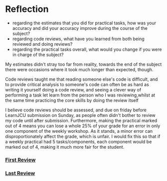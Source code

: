 # Reflection

- regarding the estimates that you did for practical tasks, how was your accuracy and did your accuracy improve during
  the course of the subject?
- regarding code reviews, what have you learned from both being reviewed and doing reviews?
- regarding the practical tasks overall, what would you change if you were in charge of the subject?

My estimates didn't stray too far from reality, towards the end of the subject there were occasions where it took much
longer than expected, though.

Code reviews taught me that reading someone else's code is difficult, and to provide critical analysis to someone's code
can often be as hard as writing it yourself
doing a code review, and seeing a clever way of performing a task let learn from the person who I was reviewing,whilst
at the same time practicing the core skills by doing the review itself

I believe code reviews should be assessed, and due on friday before LearnJCU submission on Sunday, as people often
didn't
bother to review my code until after submission. Furthermore, making the practical marked out of 4 means you can lose a
whole 25% of
your grade for an error in only one component of the weekly workshop. As it stands, a minor error can disproportionately
affect the grade, which is unfair. I would fix this so that if a weekly practical had 5 tasks/components, each
component would be marked out of 4,
making
it much more fair for the student.

### [First Review](https://github.com/ShaneLind/cp1404practicals/pull/2)

### [Last Review](https://github.com/ThomasMehes/cp1404practicals/pull/8)


